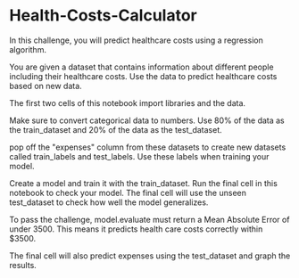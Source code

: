 # Health-Costs-Calculator

In this challenge, you will predict healthcare costs using a regression algorithm.

You are given a dataset that contains information about different people including their healthcare costs. Use the data to predict healthcare costs based on new data.

The first two cells of this notebook import libraries and the data.

Make sure to convert categorical data to numbers. Use 80% of the data as the train_dataset and 20% of the data as the test_dataset.

pop off the "expenses" column from these datasets to create new datasets called train_labels and test_labels. Use these labels when training your model.

Create a model and train it with the train_dataset. Run the final cell in this notebook to check your model. The final cell will use the unseen test_dataset to check how well the model generalizes.

To pass the challenge, model.evaluate must return a Mean Absolute Error of under 3500. This means it predicts health care costs correctly within $3500.

The final cell will also predict expenses using the test_dataset and graph the results.
